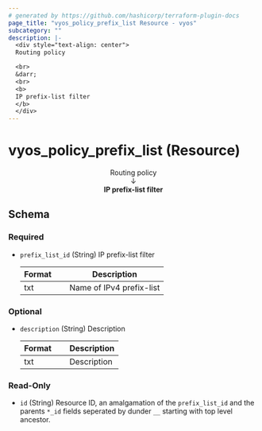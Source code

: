 ```yaml
---
# generated by https://github.com/hashicorp/terraform-plugin-docs
page_title: "vyos_policy_prefix_list Resource - vyos"
subcategory: ""
description: |-
  <div style="text-align: center">
  Routing policy

  <br>
  &darr;
  <br>
  <b>
  IP prefix-list filter
  </b>
  </div>
---
```


# vyos_policy_prefix_list (Resource)

<div style="text-align: center">
Routing policy

<br>
&darr;
<br>
<b>
IP prefix-list filter
</b>
</div>



<!-- schema generated by tfplugindocs -->
## Schema

### Required

- `prefix_list_id` (String) IP prefix-list filter

    |  Format &emsp; | Description  |
    |----------|---------------|
    |  txt  &emsp; |  Name of IPv4 prefix-list  |

### Optional

- `description` (String) Description

    |  Format &emsp; | Description  |
    |----------|---------------|
    |  txt  &emsp; |  Description  |

### Read-Only

- `id` (String) Resource ID, an amalgamation of the `prefix_list_id` and the parents `*_id` fields seperated by dunder `__` starting with top level ancestor.
